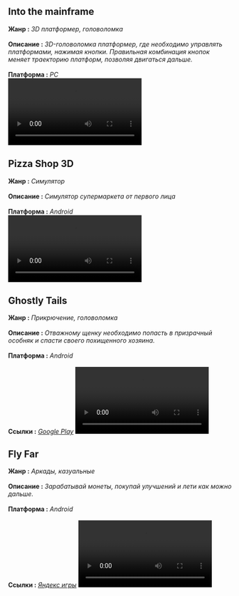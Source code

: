 ## Into the mainframe
**Жанр :** *3D платформер, головоломка* <br><br>
**Описание :** *3D-головоломка платформер, где необходимо управлять платформами, нажимая кнопки. Правильная комбинация кнопок меняет траекторию платформ, позволяя двигаться дальше.* <br><br>
**Платформа :** *PC* <br>
<video src='https://github.com/user-attachments/assets/fb5ff889-cd30-4e69-9e6f-c5bac73c891e'/>

## Pizza Shop 3D
**Жанр :** *Симулятор* <br><br>
**Описание :** *Симулятор супермаркета от первого лица* <br><br> 
**Платформа :** *Android* <br>
<video src='https://github.com/user-attachments/assets/6c4e7881-1ccd-4e67-b31c-cf21da91b5c6'/>

## Ghostly Tails
**Жанр :** *Прикрючение, головоломка* <br><br>
**Описание :** *Отважному щенку необходимо попасть в призрачный особняк и спасти своего похищенного хозяина.* <br><br> 
**Платформа :** *Android* <br><br>
**Ссылки :** *[Google Play](https://play.google.com/store/apps/details?id=com.Ahmet.HaunTedPawzsimulatoredition&hl=ru)*
<video src='https://github.com/user-attachments/assets/39d2875e-5e62-4d59-95d8-7059f6187715'/>

## Fly Far
**Жанр :** *Аркады, казуальные* <br><br>
**Описание :** *Зарабатывай монеты, покупай улучшений и лети как можно дальше.* <br><br> 
**Платформа :** *Android* <br><br>
**Ссылки :** *[Яндекс игры](https://yandex.ru/games/app/419269?utm_source=app_page)*
<video src='https://github.com/user-attachments/assets/14a3ad98-72f8-4e23-a5ae-60cc487bd950'/>
